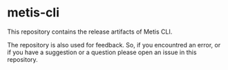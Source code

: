 # metis-cli

This repository contains the release artifacts of Metis CLI.

The repository is also used for feedback. So, if you encountred an error, or if you have a suggestion or a question please open an issue in this repository.
